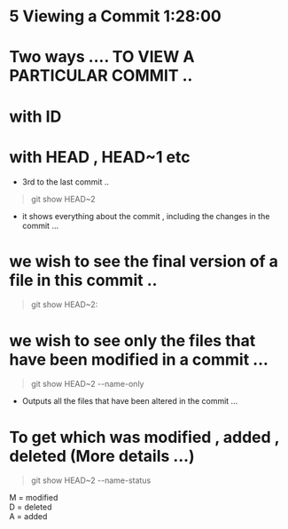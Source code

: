 # 5 Viewing a Commit 1:28:00


# Two ways .... TO VIEW A PARTICULAR COMMIT ..
# with ID  

# with HEAD  , HEAD~1 etc 
- 3rd to the last commit ..

> git show HEAD~2

- it shows everything about the commit , including the changes in the commit ... 

# we wish to see the final version of a file in  this commit ..

> git show HEAD~2:<path-to-file>

# we wish to see only the files that have been modified in a commit ... 

> git show HEAD~2 --name-only

- Outputs all the files that have been altered in the commit ...

# To get which was modified , added , deleted (More details ...)

> git show HEAD~2 --name-status

M = modified   
D = deleted   
A = added  


